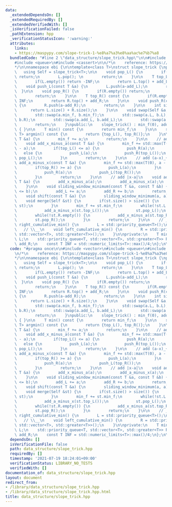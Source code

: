 ```yaml
---
data:
  _extendedDependsOn: []
  _extendedRequiredBy: []
  _extendedVerifiedWith: []
  _isVerificationFailed: false
  _pathExtension: hpp
  _verificationStatusIcon: ':warning:'
  attributes:
    links:
    - https://maspypy.com/slope-trick-1-%e8%a7%a3%e8%aa%ac%e7%b7%a8
  bundledCode: "#line 2 \"data_structure/slope_trick.hpp\"\n\n#include <vector>\n\
    #include <queue>\n#include <cassert>\n\n/*\n    reference: https://maspypy.com/slope-trick-1-%e8%a7%a3%e8%aa%ac%e7%b7%a8\n\
    */\n\nnamespace ebi {\n\ntemplate<class T>\nstruct slope_trick {\nprivate:\n \
    \   using Self = slope_trick<T>;\n\n    void pop_L() {\n        if(L.empty())\
    \ return;\n        L.pop(); \n        return;\n    }\n\n    T top_L() const {\n\
    \        if(L.empty()) return -INF;\n        return L.top() + add_L;\n    }\n\n\
    \    void push_L(const T &a) {\n        L.push(a-add_L);\n        return;\n  \
    \  }\n\n    void pop_R() {\n        if(R.empty()) return;\n        R.pop();\n\
    \        return;\n    }\n\n    T top_R() const {\n        if(R.empty()) return\
    \ INF;\n        return R.top() + add_R;\n    }\n\n    void push_R(const T &a)\
    \ {\n        R.push(a-add_R);\n        return;\n    }\n\n    int size() {\n  \
    \      return L.size() + R.size();\n    }\n\n    void swap(Self &a, Self &b) {\n\
    \        std::swap(a.min_f, b.min_f);\n        std::swap(a.L, b.L);\n        std::swap(a.R,\
    \ b.R);\n        std::swap(a.add_L, b.add_L);\n        std::swap(a.add_R, b.add_R);\n\
    \        return;\n    }\npublic:\n    slope_trick() : min_f(0), add_L(0), add_R(0)\
    \ { }\n\n    T min() const {\n        return min_f;\n    }\n\n    std::pair<T,\
    \ T> argmin() const {\n        return {top_L(), top_R()};\n    }\n\n    void add_all(const\
    \ T &a) {\n        min_f += a;\n        return;\n    }\n\n    // add (x-a)_+\n\
    \    void add_x_minus_a(const T &a) {\n        min_f += std::max(T(0), top_L()\
    \ - a);\n        if(top_L() <= a) {\n            push_R(a);\n        }\n     \
    \   else {\n            push_L(a);\n            push_R(top_L());\n           \
    \ pop_L();\n        }\n        return;\n    }\n\n    // add (a-x)_+\n    void\
    \ add_a_minus_x(const T &a) {\n        min_f += std::max(T(0), a - top_R());\n\
    \        if(top_R() >= a) {\n            push_L(a);\n        }\n        else {\n\
    \            push_R(a);\n            push_L(top_R());\n            pop_R();\n\
    \        }\n        return;\n    }\n\n    // add |x-a|\n    void add_abs(const\
    \ T &a) {\n        add_x_minus_a(a);\n        add_a_minus_x(a);\n        return;\n\
    \    }\n\n    void sliding_window_minimum(const T &a, const T &b) {\n        assert(a\
    \ <= b);\n        add_L += a;\n        add_R += b;\n        return;\n    }\n\n\
    \    void shift(const T &a) {\n        sliding_window_minimum(a, a);\n    }\n\n\
    \    void merge(Self &st) {\n        if(st.size() > size()) {\n            swap((*this),\
    \ st);\n        }\n        min_f += st.min_f;\n        while(!st.L.empty()) {\n\
    \            add_a_minus_x(st.top_L());\n            st.pop_L();\n        }\n\
    \        while(!st.R.empty()) {\n            add_x_minus_a(st.top_R());\n    \
    \        st.pop_R();\n        }\n        return;\n    }\n\n    // __/\n    void\
    \ right_cumulative_min() {\n        L = std::priority_queue<T>();\n    }\n\n \
    \   // \\__\n    void left_cumulative_min() {\n        R = std::priority_queue<T,\
    \ std::vector<T>, std::greater<T>>();\n    }\n\nprivate:\n    T min_f;\n    std::priority_queue<T>\
    \ L;\n    std::priority_queue<T, std::vector<T>, std::greater<T>> R;\n    T add_L,\
    \ add_R;\n    const T INF = std::numeric_limits<T>::max()/4;\n};\n\n}\n"
  code: "#pragma once\n\n#include <vector>\n#include <queue>\n#include <cassert>\n\
    \n/*\n    reference: https://maspypy.com/slope-trick-1-%e8%a7%a3%e8%aa%ac%e7%b7%a8\n\
    */\n\nnamespace ebi {\n\ntemplate<class T>\nstruct slope_trick {\nprivate:\n \
    \   using Self = slope_trick<T>;\n\n    void pop_L() {\n        if(L.empty())\
    \ return;\n        L.pop(); \n        return;\n    }\n\n    T top_L() const {\n\
    \        if(L.empty()) return -INF;\n        return L.top() + add_L;\n    }\n\n\
    \    void push_L(const T &a) {\n        L.push(a-add_L);\n        return;\n  \
    \  }\n\n    void pop_R() {\n        if(R.empty()) return;\n        R.pop();\n\
    \        return;\n    }\n\n    T top_R() const {\n        if(R.empty()) return\
    \ INF;\n        return R.top() + add_R;\n    }\n\n    void push_R(const T &a)\
    \ {\n        R.push(a-add_R);\n        return;\n    }\n\n    int size() {\n  \
    \      return L.size() + R.size();\n    }\n\n    void swap(Self &a, Self &b) {\n\
    \        std::swap(a.min_f, b.min_f);\n        std::swap(a.L, b.L);\n        std::swap(a.R,\
    \ b.R);\n        std::swap(a.add_L, b.add_L);\n        std::swap(a.add_R, b.add_R);\n\
    \        return;\n    }\npublic:\n    slope_trick() : min_f(0), add_L(0), add_R(0)\
    \ { }\n\n    T min() const {\n        return min_f;\n    }\n\n    std::pair<T,\
    \ T> argmin() const {\n        return {top_L(), top_R()};\n    }\n\n    void add_all(const\
    \ T &a) {\n        min_f += a;\n        return;\n    }\n\n    // add (x-a)_+\n\
    \    void add_x_minus_a(const T &a) {\n        min_f += std::max(T(0), top_L()\
    \ - a);\n        if(top_L() <= a) {\n            push_R(a);\n        }\n     \
    \   else {\n            push_L(a);\n            push_R(top_L());\n           \
    \ pop_L();\n        }\n        return;\n    }\n\n    // add (a-x)_+\n    void\
    \ add_a_minus_x(const T &a) {\n        min_f += std::max(T(0), a - top_R());\n\
    \        if(top_R() >= a) {\n            push_L(a);\n        }\n        else {\n\
    \            push_R(a);\n            push_L(top_R());\n            pop_R();\n\
    \        }\n        return;\n    }\n\n    // add |x-a|\n    void add_abs(const\
    \ T &a) {\n        add_x_minus_a(a);\n        add_a_minus_x(a);\n        return;\n\
    \    }\n\n    void sliding_window_minimum(const T &a, const T &b) {\n        assert(a\
    \ <= b);\n        add_L += a;\n        add_R += b;\n        return;\n    }\n\n\
    \    void shift(const T &a) {\n        sliding_window_minimum(a, a);\n    }\n\n\
    \    void merge(Self &st) {\n        if(st.size() > size()) {\n            swap((*this),\
    \ st);\n        }\n        min_f += st.min_f;\n        while(!st.L.empty()) {\n\
    \            add_a_minus_x(st.top_L());\n            st.pop_L();\n        }\n\
    \        while(!st.R.empty()) {\n            add_x_minus_a(st.top_R());\n    \
    \        st.pop_R();\n        }\n        return;\n    }\n\n    // __/\n    void\
    \ right_cumulative_min() {\n        L = std::priority_queue<T>();\n    }\n\n \
    \   // \\__\n    void left_cumulative_min() {\n        R = std::priority_queue<T,\
    \ std::vector<T>, std::greater<T>>();\n    }\n\nprivate:\n    T min_f;\n    std::priority_queue<T>\
    \ L;\n    std::priority_queue<T, std::vector<T>, std::greater<T>> R;\n    T add_L,\
    \ add_R;\n    const T INF = std::numeric_limits<T>::max()/4;\n};\n\n}"
  dependsOn: []
  isVerificationFile: false
  path: data_structure/slope_trick.hpp
  requiredBy: []
  timestamp: '2021-07-19 18:24:01+09:00'
  verificationStatus: LIBRARY_NO_TESTS
  verifiedWith: []
documentation_of: data_structure/slope_trick.hpp
layout: document
redirect_from:
- /library/data_structure/slope_trick.hpp
- /library/data_structure/slope_trick.hpp.html
title: data_structure/slope_trick.hpp
---
```

